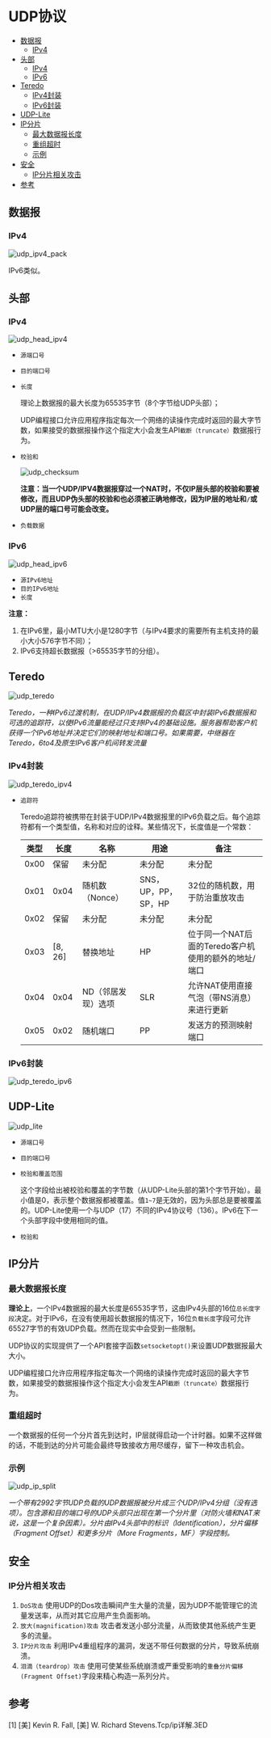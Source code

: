 # UDP协议

<!-- vim-markdown-toc GFM -->

* [数据报](#数据报)
    - [IPv4](#ipv4)
* [头部](#头部)
    - [IPv4](#ipv4-1)
    - [IPv6](#ipv6)
* [Teredo](#teredo)
    - [IPv4封装](#ipv4封装)
    - [IPv6封装](#ipv6封装)
* [UDP-Lite](#udp-lite)
* [IP分片](#ip分片)
    - [最大数据报长度](#最大数据报长度)
    - [重组超时](#重组超时)
    - [示例](#示例)
* [安全](#安全)
    - [IP分片相关攻击](#ip分片相关攻击)
* [参考](#参考)

<!-- vim-markdown-toc -->



## 数据报

### IPv4

![udp_ipv4_pack](res/udp_ipv4_pack.png)

IPv6类似。



## 头部

### IPv4

![udp_head_ipv4](res/udp_head_ipv4.png)

- `源端口号`

- `目的端口号`

- `长度`

  理论上数据报的最大长度为65535字节（8个字节给UDP头部）；

  UDP编程接口允许应用程序指定每次一个网络的读操作完成时返回的最大字节数，如果接受的数据报操作这个指定大小会发生API`截断（truncate）`数据报行为。

- `校验和`

  ![udp_checksum](res/udp_checksum.png)

  **注意：当一个UDP/IPV4数据报穿过一个NAT时，不仅IP层头部的校验和要被修改，而且UDP伪头部的校验和也必须被正确地修改，因为IP层的地址和`/`或UDP层的端口号可能会改变。**

- `负载数据`

### IPv6

![udp_head_ipv6](res/udp_head_ipv6.png)

- `源IPv6地址`
- `目的IPv6地址`
- `长度`

**注意：**

1. 在IPv6里，最小MTU大小是1280字节（与IPv4要求的需要所有主机支持的最小大小576字节不同）；
2. IPv6支持超长数据报（>65535字节的分组）。



## Teredo

![udp_teredo](res/udp_teredo.png)

*Teredo，一种IPv6过渡机制，在UDP/IPv4数据报的负载区中封装IPv6数据报和可选的追踪符，以使IPv6流量能经过只支持IPv4的基础设施。服务器帮助客户机获得一个IPv6地址并决定它们的映射地址和端口号。如果需要，中继器在Teredo，6to4及原生IPv6客户机间转发流量*

### IPv4封装

![udp_teredo_ipv4](res/udp_teredo_ipv4.png)

- `追踪符`

  Teredo追踪符被携带在封装于UDP/IPv4数据报里的IPv6负载之后。每个追踪符都有一个类型值，名称和对应的诠释。某些情况下，长度值是一个常数：

  | 类型 | 长度    | 名称               | 用途                | 备注                                                 |
  | ---- | ------- | ------------------ | ------------------- | ---------------------------------------------------- |
  | 0x00 | 保留    | 未分配             | 未分配              | 未分配                                               |
  | 0x01 | 0x04    | 随机数（Nonce）    | SNS，UP，PP，SP，HP | 32位的随机数，用于防治重放攻击                       |
  | 0x02 | 保留    | 未分配             | 未分配              | 未分配                                               |
  | 0x03 | [8, 26] | 替换地址           | HP                  | 位于同一个NAT后面的Teredo客户机使用的额外的地址/端口 |
  | 0x04 | 0x04    | ND（邻居发现）选项 | SLR                 | 允许NAT使用直接气泡（带NS消息）来进行更新            |
  | 0x05 | 0x02    | 随机端口           | PP                  | 发送方的预测映射端口                                 |


### IPv6封装

![udp_teredo_ipv6](res/udp_teredo_ipv6.png)



## UDP-Lite

![udp_lite](res/udp_lite.png)

- `源端口号`

- `目的端口号`

- `校验和覆盖范围`

  这个字段给出被校验和覆盖的字节数（从UDP-Lite头部的第1个字节开始）。最小值是0，表示整个数据报都被覆盖。值`1~7`是无效的，因为头部总是要被覆盖的。UDP-Lite使用一个与UDP（17）不同的IPv4协议号（136）。IPv6在下一个头部字段中使用相同的值。

- `校验和`



## IP分片

### 最大数据报长度

**理论上**，一个IPv4数据报的最大长度是65535字节，这由IPv4头部的16位`总长度字段`决定。对于IPv6，在没有使用超长数据报的情况下，16位`负载长度`字段可允许65527字节的有效UDP负载。然而在现实中会受到一些限制。

UDP协议的实现提供了一个API套接字函数`setsocketopt()`来设置UDP数据报最大大小。

UDP编程接口允许应用程序指定每次一个网络的读操作完成时返回的最大字节数，如果接受的数据报操作这个指定大小会发生API`截断（truncate）`数据报行为。

### 重组超时

一个数据报的任何一个分片首先到达时，IP层就得启动一个计时器。如果不这样做的话，不能到达的分片可能会最终导致接收方用尽缓存，留下一种攻击机会。

### 示例

![udp_ip_split](res/udp_ip_split.png)

*一个带有2992字节UDP负载的UDP数据报被分片成三个UDP/IPv4分组（没有选项）。包含源和目的端口号的UDP头部只出现在第一个分片里（对防火墙和NAT来说，这是一个复杂因素）。分片由IPv4头部中的标识（Identification），分片偏移（Fragment Offset）和更多分片（More Fragments，MF）字段控制。*



## 安全

### IP分片相关攻击

1. `DoS攻击` 使用UDP的Dos攻击瞬间产生大量的流量，因为UDP不能管理它的流量发送率，从而对其它应用产生负面影响。
2. `放大(magnification)攻击` 攻击者发送小部分流量，从而致使其他系统产生更多的流量。
3. `IP分片攻击` 利用IPv4重组程序的漏洞，发送不带任何数据的分片，导致系统崩溃。
4. `泪滴（teardrop）攻击` 使用可使某些系统崩溃或严重受影响的`重叠分片偏移(Fragment Offset)`字段来精心构造一系列分片。



## 参考

[1] [美] Kevin R. Fall, [美] W. Richard Stevens.Tcp/ip详解.3ED

